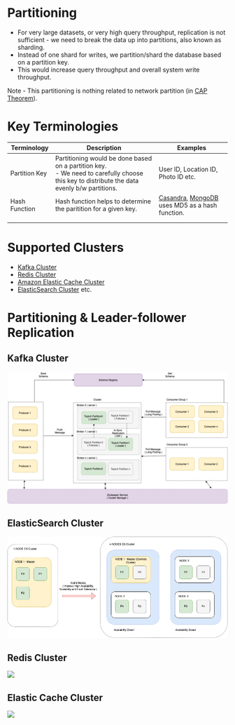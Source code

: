 # Partitioning
- For very large datasets, or very high query throughput, replication is not sufficient - we need to break the data up into partitions, also known as sharding.
- Instead of one shard for writes, we partition/shard the database based on a partition key. 
- This would increase query throughput and overall system write throughput.

Note - This partitioning is nothing related to network partition (in [CAP Theorem](CAPTheorem.md)).

# Key Terminologies

| Terminology   | Description                                                                                                                                    | Examples                                       |
|---------------|------------------------------------------------------------------------------------------------------------------------------------------------|------------------------------------------------|
| Partition Key | Partitioning would be done based on a partition key. <br/>- We need to carefully choose this key to distribute the data evenly b/w partitions. | User ID, Location ID, Photo ID etc.            |
| Hash Function | Hash function helps to determine the paritition for a given key.                                                                               | [Casandra](../../3_DatabaseComponents/NoSQL-Databases/ApacheCasandra.md), [MongoDB](../../3_DatabaseComponents/NoSQL-Databases/MongoDB/Readme.md) uses MD5 as a hash function. |
|               |                                                                                                                                                |                                                |
|               |                                                                                                                                                |                                                |

# Supported Clusters
- [Kafka Cluster](../../4_MessageBrokers/Kafka/Readme.md)
- [Redis Cluster](../../3_DatabaseComponents/In-Memory-Cache/Redis/RedisCluster.md)
- [Amazon Elastic Cache Cluster](../../../2_AWSComponents/6_DatabaseServices/AmazonElasticCache.md#redis-cluster-mode-disabled-vs-redis-cluster-mode-enabled)
- [ElasticSearch Cluster](../../3_DatabaseComponents/Search-Indexes/ElasticSearch/ElasticSearchCluster.md) etc.

# Partitioning & Leader-follower Replication

## Kafka Cluster

![](../../4_MessageBrokers/assests/Kafka-Architecture.drawio.png)

## ElasticSearch Cluster

![](../../3_DatabaseComponents/Search-Indexes/ElasticSearch/assests/ElasticSearch-Cluster.png)

## Redis Cluster

![](https://i1.wp.com/www.learnsteps.com/wp-content/uploads/2020/07/cluster.png?w=840&ssl=1)

## Elastic Cache Cluster

![](https://docs.aws.amazon.com/AmazonElastiCache/latest/red-ug/images/ElastiCache-Cluster-Redis.png)